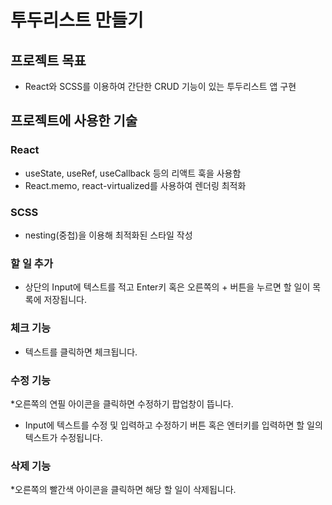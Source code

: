 # 투두리스트 만들기 

## 프로젝트 목표
* React와 SCSS를 이용하여 간단한 CRUD 기능이 있는 투두리스트 앱 구현

## 프로젝트에 사용한 기술
### React
* useState, useRef, useCallback 등의 리액트 훅을 사용함
* React.memo, react-virtualized를 사용하여 렌더링 최적화
### SCSS
* nesting(중첩)을 이용해 최적화된 스타일 작성


### 할 일 추가
* 상단의 Input에 텍스트를 적고 Enter키 혹은 오른쪽의 + 버튼을 누르면 할 일이 목록에 저장됩니다. 

### 체크 기능
* 텍스트를 클릭하면 체크됩니다. 

### 수정 기능
*오른쪽의 연필 아이콘을 클릭하면 수정하기 팝업창이 뜹니다. 
* Input에 텍스트를 수정 및 입력하고 수정하기 버튼 혹은 엔터키를 입력하면 할 일의 텍스트가 수정됩니다.

### 삭제 기능
*오른쪽의 빨간색 아이콘을 클릭하면 해당 할 일이 삭제됩니다.


